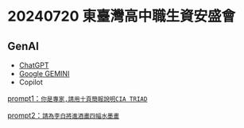 20240720 東臺灣高中職生資安盛會
======

## GenAI
* [ChatGPT](https://chatgpt.com/)
* [Google GEMINI](https://gemini.google.com/app)
* Copilot

[prompt1：`你是專家,請用十頁簡報說明CIA TRIAD`](./prompt1.md)

[prompt2：`請為李白將進酒畫四幅水墨畫`](./prompt2.md)
